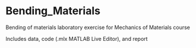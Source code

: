 # Bending_Materials
Bending of materials laboratory exercise for Mechanics of Materials course

Includes data, code (.mlx MATLAB Live Editor), and report
